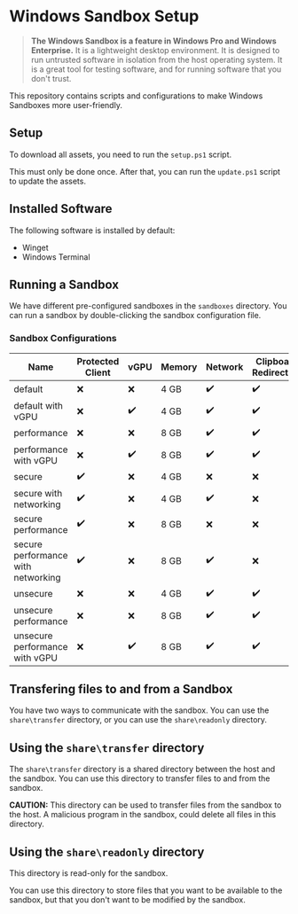# Windows Sandbox Setup

> **The Windows Sandbox is a feature in Windows Pro and Windows Enterprise.** It is a lightweight desktop environment. It is designed to run untrusted software in isolation from the host operating system. It is a great tool for testing software, and for running software that you don't trust.

This repository contains scripts and configurations to make Windows Sandboxes more user-friendly.

## Setup

To download all assets, you need to run the `setup.ps1` script.

This must only be done once. After that, you can run the `update.ps1` script to update the assets.

## Installed Software

The following software is installed by default:
- Winget
- Windows Terminal


## Running a Sandbox

We have different pre-configured sandboxes in the `sandboxes` directory. You can run a sandbox by double-clicking the sandbox configuration file.

### Sandbox Configurations

<!-- configs:start -->

| Name | Protected Client | vGPU | Memory | Network | Clipboard Redirection | Printer Redirection | Video Input | Audio Input |
| ---- | ---------------- | ---- | ------ | ------- | --------------------- | ------------------- | ----------- | ----------- |
| default | ❌ | ❌ | 4 GB | ✔️ | ✔️ | ❌ | ❌ | ✔️ |
| default with vGPU | ❌ | ✔️ | 4 GB | ✔️ | ✔️ | ❌ | ❌ | ✔️ |
| performance | ❌ | ❌ | 8 GB | ✔️ | ✔️ | ❌ | ❌ | ✔️ |
| performance with vGPU | ❌ | ✔️ | 8 GB | ✔️ | ✔️ | ❌ | ❌ | ✔️ |
| secure | ✔️ | ❌ | 4 GB | ❌ | ❌ | ❌ | ❌ | ❌ |
| secure with networking | ✔️ | ❌ | 4 GB | ✔️ | ❌ | ❌ | ❌ | ❌ |
| secure performance | ✔️ | ❌ | 8 GB | ❌ | ❌ | ❌ | ❌ | ❌ |
| secure performance with networking | ✔️ | ❌ | 8 GB | ✔️ | ❌ | ❌ | ❌ | ❌ |
| unsecure | ❌ | ❌ | 4 GB | ✔️ | ✔️ | ✔️ | ✔️ | ✔️ |
| unsecure performance | ❌ | ❌ | 8 GB | ✔️ | ✔️ | ✔️ | ✔️ | ✔️ |
| unsecure performance with vGPU | ❌ | ✔️ | 8 GB | ✔️ | ✔️ | ✔️ | ✔️ | ✔️ |

<!-- configs:end -->

## Transfering files to and from a Sandbox

You have two ways to communicate with the sandbox. You can use the `share\transfer` directory, or you can use the `share\readonly` directory.

## Using the `share\transfer` directory

The `share\transfer` directory is a shared directory between the host and the sandbox. You can use this directory to transfer files to and from the sandbox.

**CAUTION:** This directory can be used to transfer files from the sandbox to the host. A malicious program in the sandbox, could delete all files in this directory.

## Using the `share\readonly` directory

This directory is read-only for the sandbox.

You can use this directory to store files that you want to be available to the sandbox, but that you don't want to be modified by the sandbox.








